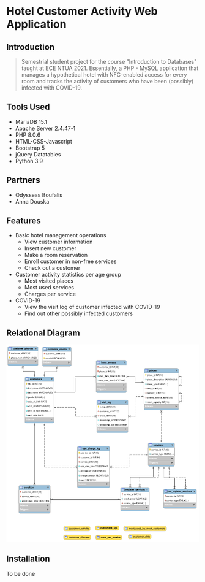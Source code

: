 # Hotel Customer Activity Web Application

## Introduction

> Semestrial student project for the course "Introduction to Databases" taught at ECE NTUA 2021. Essentially, a PHP - MySQL application that manages a hypothetical hotel with NFC-enabled access for every room and tracks the activity of customers who have been (possibly) infected with COVID-19.

## Tools Used
- MariaDB 15.1
- Apache Server 2.4.47-1
- PHP 8.0.6
- HTML-CSS-Javascript
- Bootstrap 5
- jQuery Datatables
- Python 3.9

## Partners
- Odysseas Boufalis
- Anna Douska

## Features
- Basic hotel management operations
  - View customer information
  - Insert new customer
  - Make a room reservation
  - Enroll customer in non-free services
  - Check out a customer
- Customer activity statistics per age group
  - Most visited places
  - Most used services
  - Charges per service
- COVID-19
  - View the visit log of customer infected with COVID-19
  - Find out other possibly infected customers

## Relational Diagram

![alt text](database/relational.png)

## Installation

To be done
